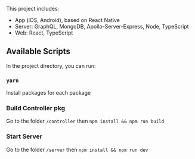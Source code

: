 This project includes:
- App (iOS, Android), based on React Native
- Server: GraphQL, MongoDB, Apollo-Server-Express, Node, TypeScript
- Web: React, TypeScript 

## Available Scripts

In the project directory, you can run:

### `yarn`
Install packages for each package

### Build Controller pkg
Go to the folder `/controller` then `npm install && npm run build`

### Start Server
Go to the folder `/server` then `npm install && npm run dev`